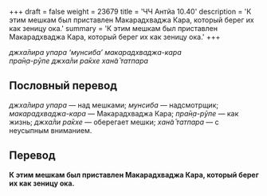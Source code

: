 +++
draft = false
weight = 23679
title = 'ЧЧ Антйа 10.40'
description = 'К этим мешкам был приставлен Макарадхваджа Кара, который берег их как зеницу ока.'
summary = 'К этим мешкам был приставлен Макарадхваджа Кара, который берег их как зеницу ока.'
+++

_джха̄лира упара ‘мунсиба’ макарадхваджа-кара  
пра̄н̣а-рӯпе джха̄ли ра̄кхе хан̃а̄ татпара_

## Пословный перевод

_джха̄лира_ _упара_ — над мешками; _мунсиба_ — надсмотрщик; _макарадхваджа_\-_кара_ — Макарадхваджа Кара; _пра̄н̣а_\-_рӯпе_ — как жизнь; _джха̄ли_ _ра̄кхе_ — оберегает мешки; _хан̃а̄_ _татпара_ — с неусыпным вниманием.

## Перевод

**К этим мешкам был приставлен Макарадхваджа Кара, который берег их как зеницу ока.**
